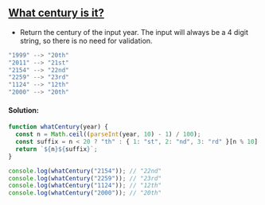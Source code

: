 ## [What century is it?](https://www.codewars.com/kata/52fb87703c1351ebd200081f)

- Return the century of the input year. The input will always be a 4 digit string, so there is no need for validation.

```js
"1999" --> "20th"
"2011" --> "21st"
"2154" --> "22nd"
"2259" --> "23rd"
"1124" --> "12th"
"2000" --> "20th"
```

#### Solution:

```js
function whatCentury(year) {
  const n = Math.ceil((parseInt(year, 10) - 1) / 100);
  const suffix = n < 20 ? "th" : { 1: "st", 2: "nd", 3: "rd" }[n % 10] || "th";
  return `${n}${suffix}`;
}

console.log(whatCentury("2154")); // "22nd"
console.log(whatCentury("2259")); // "23rd"
console.log(whatCentury("1124")); // "12th"
console.log(whatCentury("2000")); // "20th"
```
